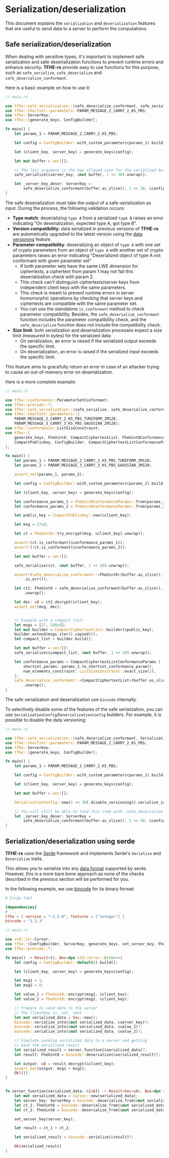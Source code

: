 # Serialization/deserialization

This document explains the `serialization` and `deserialization` features that are useful to send data to a server to perform the computations.

## Safe serialization/deserialization

When dealing with sensitive types, it's important to implement safe serialization and safe deserialization functions to prevent runtime errors and enhance security. **TFHE-rs** provide easy to use functions for this purpose, such as `safe_serialize`, `safe_deserialize` and `safe_deserialize_conformant`.

Here is a basic example on how to use it:

```rust
// main.rs

use tfhe::safe_serialization::{safe_deserialize_conformant, safe_serialize};
use tfhe::shortint::parameters::PARAM_MESSAGE_2_CARRY_2_KS_PBS;
use tfhe::ServerKey;
use tfhe::{generate_keys, ConfigBuilder};

fn main() {
    let params_1 = PARAM_MESSAGE_2_CARRY_2_KS_PBS;

    let config = ConfigBuilder::with_custom_parameters(params_1).build();

    let (client_key, server_key) = generate_keys(config);

    let mut buffer = vec![];

    // The last argument is the max allowed size for the serialized buffer
    safe_serialize(&server_key, &mut buffer, 1 << 30).unwrap();

    let _server_key_deser: ServerKey =
        safe_deserialize_conformant(buffer.as_slice(), 1 << 30, &config.into()).unwrap();
}
```

The safe deserialization must take the output of a safe-serialization as input. During the process, the following validation occurs:

* **Type match**: deserializing `type A` from a serialized `type B` raises an error indicating "On deserialization, expected type A, got type B".
* **Version compatibility**: data serialized in previous versions of **TFHE-rs** are automatically upgraded to the latest version using the [data versioning](data-versioning.md) feature.
* **Parameter compatibility**: deserializing an object of `type A` with one set of crypto parameters from an object of `type A` with another set of crypto parameters raises an error indicating "Deserialized object of type A not conformant with given parameter set"
  * If both parameter sets have the same LWE dimension for ciphertexts, a ciphertext from param 1 may not fail this deserialization check with param 2.
  * This check can't distinguish ciphertexts/server keys from independent client keys with the same parameters.
  * This check is meant to prevent runtime errors in server homomorphic operations by checking that server keys and ciphertexts are compatible with the same parameter set.
  * You can use the standalone `is_conformant` method to check parameter compatibility. Besides, the `safe_deserialize_conformant` function includes the parameter compatibility check, and the `safe_deserialize` function does not include the compatibility check.
* **Size limit**: both serialization and deserialization processes expect a size limit (measured in bytes) for the serialized data:
  * On serialization, an error is raised if the serialized output exceeds the specific limit.
  * On deserialization, an error is raised if the serialized input exceeds the specific limit.

This feature aims to gracefully return an error in case of an attacker trying to cause an out-of-memory error on deserialization.

Here is a more complete example:

```rust
// main.rs

use tfhe::conformance::ParameterSetConformant;
use tfhe::prelude::*;
use tfhe::safe_serialization::{safe_serialize, safe_deserialize_conformant};
use tfhe::shortint::parameters::{
    PARAM_MESSAGE_2_CARRY_2_KS_PBS_TUNIFORM_2M128,
    PARAM_MESSAGE_3_CARRY_3_KS_PBS_GAUSSIAN_2M128};
use tfhe::conformance::ListSizeConstraint;
use tfhe::{
    generate_keys, FheUint8, CompactCiphertextList, FheUint8ConformanceParams,
    CompactPublicKey, ConfigBuilder, CompactCiphertextListConformanceParams
};

fn main() {
    let params_1 = PARAM_MESSAGE_2_CARRY_2_KS_PBS_TUNIFORM_2M128;
    let params_2 = PARAM_MESSAGE_3_CARRY_3_KS_PBS_GAUSSIAN_2M128;

    assert_ne!(params_1, params_2);

    let config = ConfigBuilder::with_custom_parameters(params_1).build();

    let (client_key, server_key) = generate_keys(config);

    let conformance_params_1 = FheUint8ConformanceParams::from(params_1);
    let conformance_params_2 = FheUint8ConformanceParams::from(params_2);

    let public_key = CompactPublicKey::new(&client_key);

    let msg = 27u8;

    let ct = FheUint8::try_encrypt(msg, &client_key).unwrap();

    assert!(ct.is_conformant(&conformance_params_1));
    assert!(!ct.is_conformant(&conformance_params_2));

    let mut buffer = vec![];

    safe_serialize(&ct, &mut buffer, 1 << 20).unwrap();

    assert!(safe_deserialize_conformant::<FheUint8>(buffer.as_slice(), 1 << 20, &conformance_params_2)
        .is_err());

    let ct2: FheUint8 = safe_deserialize_conformant(buffer.as_slice(), 1 << 20, &conformance_params_1)
        .unwrap();

    let dec: u8 = ct2.decrypt(&client_key);
    assert_eq!(msg, dec);


    // Example with a compact list:
    let msgs = [27, 188u8];
    let mut builder = CompactCiphertextList::builder(&public_key);
    builder.extend(msgs.iter().copied());
    let compact_list = builder.build();

    let mut buffer = vec![];
    safe_serialize(&compact_list, &mut buffer, 1 << 20).unwrap();

    let conformance_params = CompactCiphertextListConformanceParams {
        shortint_params: params_1.to_shortint_conformance_param(),
        num_elements_constraint: ListSizeConstraint::exact_size(2),
    };
    safe_deserialize_conformant::<CompactCiphertextList>(buffer.as_slice(), 1 << 20, &conformance_params)
        .unwrap();
}
```

The safe serialization and deserialization use `bincode` internally.

To selectively disable some of the features of the safe serialization, you can use `SerializationConfig`/`DeserializationConfig` builders. For example, it is possible to disable the data versioning:

```rust
// main.rs

use tfhe::safe_serialization::{safe_deserialize_conformant, SerializationConfig};
use tfhe::shortint::parameters::PARAM_MESSAGE_2_CARRY_2_KS_PBS;
use tfhe::ServerKey;
use tfhe::{generate_keys, ConfigBuilder};

fn main() {
    let params_1 = PARAM_MESSAGE_2_CARRY_2_KS_PBS;

    let config = ConfigBuilder::with_custom_parameters(params_1).build();

    let (client_key, server_key) = generate_keys(config);

    let mut buffer = vec![];

    SerializationConfig::new(1 << 30).disable_versioning().serialize_into(&server_key, &mut buffer).unwrap();

    // You will still be able to load this item with `safe_deserialize_conformant`, but only using the current version of TFHE-rs
    let _server_key_deser: ServerKey =
        safe_deserialize_conformant(buffer.as_slice(), 1 << 30, &config.into()).unwrap();
}
```

## Serialization/deserialization using serde

**TFHE-rs** uses the [Serde](https://crates.io/crates/serde) framework and implements Serde's `Serialize` and `Deserialize` traits.

This allows you to serialize into any [data format](https://serde.rs/#data-formats) supported by serde. However, this is a more bare bone approach as none of the checks described in the previous section will be performed for you.

In the following example, we use [bincode](https://crates.io/crates/bincode) for its binary format:

```toml
# Cargo.toml

[dependencies]
# ...
tfhe = { version = "~1.5.0", features = ["integer"] }
bincode = "1.3.3"
```

```rust
// main.rs

use std::io::Cursor;
use tfhe::{ConfigBuilder, ServerKey, generate_keys, set_server_key, FheUint8};
use tfhe::prelude::*;

fn main() -> Result<(), Box<dyn std::error::Error>>{
    let config = ConfigBuilder::default().build();

    let (client_key, server_key) = generate_keys(config);

    let msg1 = 1;
    let msg2 = 0;

    let value_1 = FheUint8::encrypt(msg1, &client_key);
    let value_2 = FheUint8::encrypt(msg2, &client_key);

    // Prepare to send data to the server
    // The ClientKey is _not_ sent
    let mut serialized_data = Vec::new();
    bincode::serialize_into(&mut serialized_data, &server_key)?;
    bincode::serialize_into(&mut serialized_data, &value_1)?;
    bincode::serialize_into(&mut serialized_data, &value_2)?;

    // Simulate sending serialized data to a server and getting
    // back the serialized result
    let serialized_result = server_function(&serialized_data)?;
    let result: FheUint8 = bincode::deserialize(&serialized_result)?;

    let output: u8 = result.decrypt(&client_key);
    assert_eq!(output, msg1 + msg2);
    Ok(())
}


fn server_function(serialized_data: &[u8]) -> Result<Vec<u8>, Box<dyn std::error::Error>> {
    let mut serialized_data = Cursor::new(serialized_data);
    let server_key: ServerKey = bincode::deserialize_from(&mut serialized_data)?;
    let ct_1: FheUint8 = bincode::deserialize_from(&mut serialized_data)?;
    let ct_2: FheUint8 = bincode::deserialize_from(&mut serialized_data)?;

    set_server_key(server_key);

    let result = ct_1 + ct_2;

    let serialized_result = bincode::serialize(&result)?;

    Ok(serialized_result)
}
```
